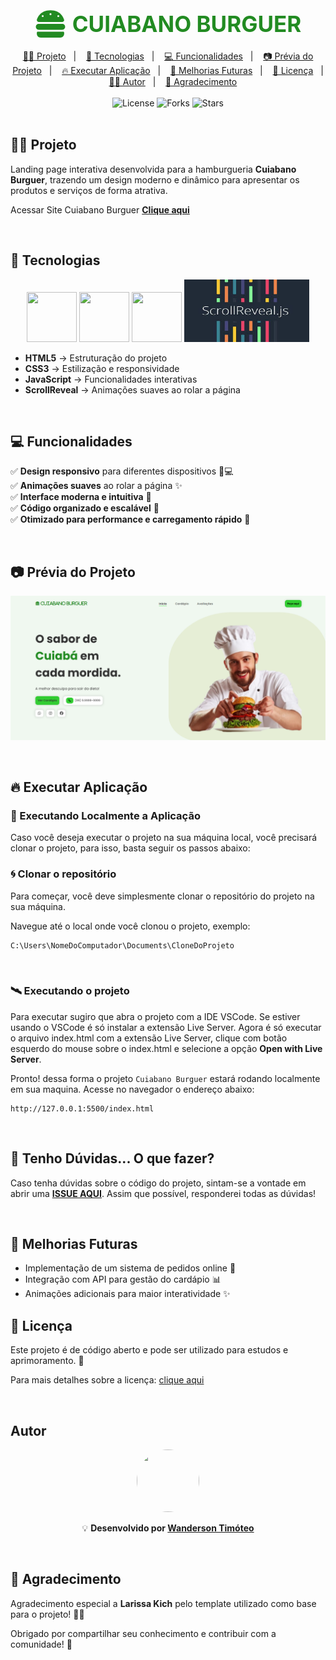 
<div style="color:#228b22; display: flex; align-items: center; justify-content: center; gap: 10px;">
<svg xmlns="http://www.w3.org/2000/svg" viewBox="0 0 512 512" width="50px" fill="#228b22"><path d="M61.1 224C45 224 32 211 32 194.9c0-1.9 .2-3.7 .6-5.6C37.9 168.3 78.8 32 256 32s218.1 136.3 223.4 157.3c.5 1.9 .6 3.7 .6 5.6c0 16.1-13 29.1-29.1 29.1L61.1 224zM144 128a16 16 0 1 0 -32 0 16 16 0 1 0 32 0zm240 16a16 16 0 1 0 0-32 16 16 0 1 0 0 32zM272 96a16 16 0 1 0 -32 0 16 16 0 1 0 32 0zM16 304c0-26.5 21.5-48 48-48l384 0c26.5 0 48 21.5 48 48s-21.5 48-48 48L64 352c-26.5 0-48-21.5-48-48zm16 96c0-8.8 7.2-16 16-16l416 0c8.8 0 16 7.2 16 16l0 16c0 35.3-28.7 64-64 64L96 480c-35.3 0-64-28.7-64-64l0-16z"/></svg>
<span style="font-size: 2.5em; font-weight: bold;">CUIABANO BURGUER</span>
</div>

<br>

<div align="center">
  <a href="#-projeto">👨‍💻 Projeto</a>&nbsp;&nbsp;&nbsp;|&nbsp;&nbsp;&nbsp;
  <a href="#-tecnologias">🚀 Tecnologias</a>&nbsp;&nbsp;&nbsp;|&nbsp;&nbsp;&nbsp;
  <a href="#-funcionalidades">💻 Funcionalidades</a>&nbsp;&nbsp;&nbsp;|&nbsp;&nbsp;&nbsp;
  <a href="#-prévia-do-projeto">📷 Prévia do Projeto</a>&nbsp;&nbsp;&nbsp;|&nbsp;&nbsp;&nbsp;
  <a href="#-executar-aplicação">🔥 Executar Aplicação</a>&nbsp;&nbsp;&nbsp;|&nbsp;&nbsp;&nbsp;
  <a href="#-melhorias-futuras">📌 Melhorias Futuras</a>&nbsp;&nbsp;&nbsp;|&nbsp;&nbsp;&nbsp;
  <a href="#-licença">📄 Licença</a>&nbsp;&nbsp;&nbsp;|&nbsp;&nbsp;&nbsp;
  <a href="#-autor">👨‍💻 Autor</a>&nbsp;&nbsp;&nbsp;|&nbsp;&nbsp;&nbsp;
  <a href="#-agradecimento">🤝 Agradecimento</a>
</div>

<br>

<div align="center">
  <img  src="https://img.shields.io/static/v1?label=license&message=MIT&color=15C3D6&labelColor=000000" alt="License">
  <img src="https://img.shields.io/github/forks/professor-wanderson-timoteo/cuiabano-burguer?label=forks&message=MIT&color=15C3D6&labelColor=000000" alt="Forks">
  <img src="https://img.shields.io/github/stars/professor-wanderson-timoteo/cuiabano-burguer?label=stars&message=MIT&color=15C3D6&labelColor=000000" alt="Stars">
</div>

<br>



## 👨‍💻 Projeto

Landing page interativa desenvolvida para a hamburgueria **Cuiabano Burguer**, trazendo um design moderno e dinâmico para apresentar os produtos e serviços de forma atrativa.

Acessar Site Cuiabano Burguer **[Clique aqui](https://professor-wanderson-timoteo.github.io/cuiabano-burguer/)**

<br>

## 🚀 Tecnologias

<div align="center">
  <img src="https://cdn.jsdelivr.net/gh/devicons/devicon@latest/icons/html5/html5-plain-wordmark.svg" width="80px" height="80px"/>
  <img src="https://cdn.jsdelivr.net/gh/devicons/devicon@latest/icons/css3/css3-plain-wordmark.svg" width="80px" height="80px"/>
  <img src="https://cdn.jsdelivr.net/gh/devicons/devicon@latest/icons/javascript/javascript-plain.svg" width="80px" height="80px"/>
  <img src=".github/scroll-reveal.jpg" width="200px" height="100px"/>
</div>  

- **HTML5** → Estruturação do projeto
- **CSS3** → Estilização e responsividade
- **JavaScript** → Funcionalidades interativas
- **ScrollReveal** → Animações suaves ao rolar a página

<br>

## 💻 Funcionalidades

✅ **Design responsivo** para diferentes dispositivos 📱💻  
✅ **Animações suaves** ao rolar a página ✨  
✅ **Interface moderna e intuitiva** 🎨  
✅ **Código organizado e escalável** 🔧  
✅ **Otimizado para performance e carregamento rápido** 🚀  

<br>

## 📷 Prévia do Projeto

![Preview do projeto](.github/cuiabano-burguer-home.png)

<br>

## 🔥 Executar Aplicação

### 🎇 Executando Localmente a Aplicação

Caso você deseja executar o projeto na sua máquina local, você precisará clonar o projeto, para isso, basta seguir os passos abaixo:

### 🌀 Clonar o repositório

Para começar, você deve simplesmente clonar o repositório do projeto na sua máquina.

Navegue até o local onde você clonou o projeto, exemplo:

```sh
C:\Users\NomeDoComputador\Documents\CloneDoProjeto
```

<br>

### 🛰️ Executando o projeto

Para executar sugiro que abra o projeto com a IDE VSCode.
Se estiver usando o VSCode é só instalar a extensão Live Server.
Agora é só executar o arquivo index.html com a extensão Live Server, clique com botão esquerdo do mouse sobre o index.html e selecione a opção **Open with Live Server**.

Pronto! dessa forma o projeto `Cuiabano Burguer` estará rodando localmente em sua maquina. Acesse no navegador o endereço abaixo:

```
http://127.0.0.1:5500/index.html
```

<br>

## 🚩 Tenho Dúvidas... O que fazer?

Caso tenha dúvidas sobre o código do projeto, sintam-se a vontade em abrir uma **[ISSUE AQUI](https://github.com/professor-wanderson-timoteo/cuiabano-burguer/issues)**. Assim que possível, responderei todas as dúvidas!

<br>

## 📌 Melhorias Futuras
- Implementação de um sistema de pedidos online 🛒
- Integração com API para gestão do cardápio 📊
- Animações adicionais para maior interatividade ✨

## 📄 Licença

<p>Este projeto é de código aberto e pode ser utilizado para estudos e aprimoramento. 📜</p>

Para mais detalhes sobre a licença: [clique aqui](.github/LICENSE)

<br>

## Autor

<div align="center"> <img src="https://github.com/professor-wanderson-timoteo.png" width="100px" height="100px" style="border-radius: 50%"/> 

<br> 

💡 **Desenvolvido por [Wanderson Timóteo](https://github.com/professor-wanderson-timoteo)** </div>

<br> 

## 🤝 Agradecimento

<p>Agradecimento especial a <strong>Larissa Kich</strong> pelo template utilizado como base para o projeto! 🎨🙌</p>

<p>Obrigado por compartilhar seu conhecimento e contribuir com a comunidade! 🎉</p>